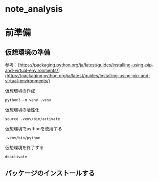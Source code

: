 # note_analysis

# 前準備
## 仮想環境の準備
参考：[https://packaging.python.org/ja/latest/guides/installing-using-pip-and-virtual-environments/](https://packaging.python.org/ja/latest/guides/installing-using-pip-and-virtual-environments/)

仮想環境の作成
```
python3 -m venv .venv
```

仮想環境の活性化
```
source .venv/bin/activate
```

仮想環境でpythonを使用する
```
.venv/bin/python
```

仮想環境を終了する
```
deactivate
```


##  パッケージのインストールする


